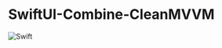 # SwiftUI-Combine-CleanMVVM

![Swift](https://github.com/tirtavium/SwiftUI-Combine-CleanMVVM/workflows/Swift/badge.svg)
